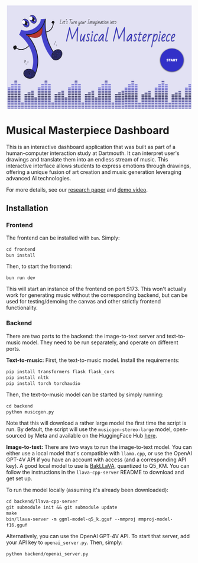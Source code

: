 <div align="center">
  <img src="assets/dashboard.png" alt="Musical Masterpiece Dashboard" width="500px" />
  <br/>
</div>

# Musical Masterpiece Dashboard
This is an interactive dashboard application that was built as part of a human-computer interaction study at Dartmouth. It can interpret user's drawings and translate them into an endless stream of music. This interactive interface allows students to express emotions through drawings, offering a unique fusion of art creation and music generation leveraging advanced AI technologies.

For more details, see our [research paper](assets/paper.pdf) and [demo video](https://www.youtube.com/watch?v=47qLH5-o5EY).

## Installation

### Frontend

The frontend can be installed with `bun`. Simply:

```
cd frontend
bun install
```

Then, to start the frontend:
```
bun run dev
```

This will start an instance of the frontend on port 5173. This won't actually work for generating music without the corresponding backend, but can be used for testing/demoing the canvas and other strictly frontend functionality.

### Backend

There are two parts to the backend: the image-to-text server and text-to-music model. They need to be run separately, and operate on different ports.

**Text-to-music:**
First, the text-to-music model. Install the requirements:
```
pip install transformers flask flask_cors 
pip install nltk 
pip install torch torchaudio 
```

Then, the text-to-music model can be started by simply running:
```
cd backend
python musicgen.py
```

Note that this will download a rather large model the first time the script is run. By default, the script will use the `musicgen-stereo-large` model, open-sourced by Meta and available on the HuggingFace Hub [here](https://huggingface.co/facebook/musicgen-stereo-large). 

**Image-to-text:**
There are two ways to run the image-to-text model. You can either use a local model that's compatible with `llama.cpp`, or use the OpenAI GPT-4V API if you have an account with access (and a corresponding API key). A good local model to use is [BakLLaVA](https://huggingface.co/mys/ggml_bakllava-1), quantized to Q5_KM. You can follow the instructions in the `llava-cpp-server` README to download and get set up.

To run the model locally (assuming it's already been downloaded):
```
cd backend/llava-cpp-server
git submodule init && git submodule update
make
bin/llava-server -m ggml-model-q5_k.gguf --mmproj mmproj-model-f16.gguf
```

Alternatively, you can use the OpenAI GPT-4V API. To start that server, add your API key to `openai_server.py`. Then, simply:
```
python backend/openai_server.py
```